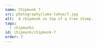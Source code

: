 ```yaml
---
name: Chipmunk 7
src: photography/lake-tahoe/7.jpg
alt:  A chipmunk on top of a tree stump.
tags: 
  - chipmunks
id: chipmunk/chipmunk-7
order: 7
---
```


